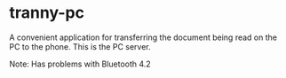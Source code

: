 # tranny-pc
A convenient application for transferring the document being read on the PC to the phone. This is the PC server.

Note: Has problems with Bluetooth 4.2
